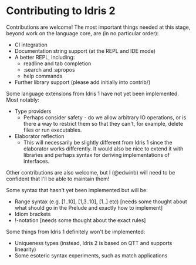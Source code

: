 Contributing to Idris 2
=======================

Contributions are welcome! The most important things needed at this stage,
beyond work on the language core, are (in no particular order):

* CI integration
* Documentation string support (at the REPL and IDE mode)
* A better REPL, including:
  - readline and tab completion
  - :search and :apropos
  - help commands
* Further library support (please add initially into contrib/)

Some language extensions from Idris 1 have not yet been implemented. Most
notably:

* Type providers
  - Perhaps consider safety - do we allow arbitrary IO operations, or is
    there a way to restrict them so that they can't, for example, delete
    files or run executables.
* Elaborator reflection
  - This will necessarily be slightly different from Idris 1 since the
    elaborator works differently. It would also be nice to extend it with
    libraries and perhaps syntax for deriving implementations of interfaces.

Other contributions are also welcome, but I (@edwinb) will need to be
confident that I'll be able to maintain them!

Some syntax that hasn't yet been implemented but will be:

* Range syntax (e.g. [1..10], [1,3..10], [1..] etc) [needs some thought about
  what should go in the Prelude and exactly how to implement]
* Idiom brackets
* !-notation [needs some thought about the exact rules]

Some things from Idris 1 definitely won't be implemented:

* Uniqueness types (instead, Idris 2 is based on QTT and supports linearity)
* Some esoteric syntax experiments, such as match applications
